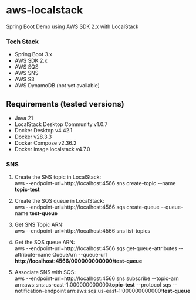 # aws-localstack
Spring Boot Demo using AWS SDK 2.x with LocalStack

### Tech Stack
 - Spring Boot 3.x
 - AWS SDK 2.x
 - AWS SQS
 - AWS SNS
 - AWS S3
 - AWS DynamoDB (not yet available)

## Requirements (tested versions)
 - Java 21
 - LocalStack Desktop Community v1.0.7
 - Docker Desktop v4.42.1
 - Docker v28.3.3
 - Docker Compose v2.36.2
 - Docker image localstack v4.7.0

### SNS
1. Create the SNS topic in LocalStack:  
   aws --endpoint-url=http://localhost:4566 sns create-topic --name **topic-test**

2. Create the SQS queue in LocalStack:  
   aws --endpoint-url=http://localhost:4566 sqs create-queue --queue-name **test-queue**

3. Get SNS Topic ARN:  
   aws --endpoint-url=http://localhost:4566 sns list-topics

4. Get the SQS queue ARN:  
   aws --endpoint-url=http://localhost:4566 sqs get-queue-attributes --attribute-name QueueArn --queue-url **http://localhost:4566/000000000000/test-queue**

5. Associate SNS with SQS:  
   aws --endpoint-url=http://localhost:4566 sns subscribe --topic-arn arn:aws:sns:us-east-1:000000000000:**topic-test** --protocol sqs --notification-endpoint arn:aws:sqs:us-east-1:000000000000:**test-queue**
